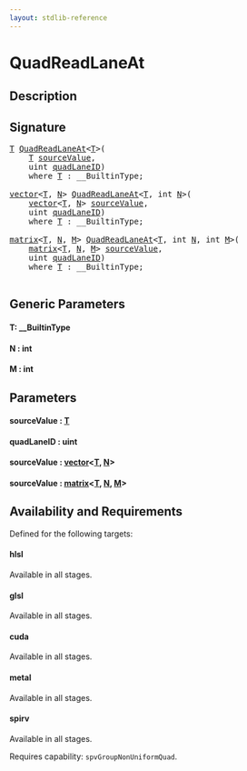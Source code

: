 ```yaml
---
layout: stdlib-reference
---
```


# QuadReadLaneAt

## Description





## Signature 

<pre>
<a href="quadreadlaneat-048c.html#typeparam-T" class="code_type">T</a> <a href="quadreadlaneat-048c.html">QuadReadLaneAt</a>&lt;<a href="quadreadlaneat-048c.html#typeparam-T" class="code_type">T</a>&gt;(
    <a href="quadreadlaneat-048c.html#typeparam-T" class="code_type">T</a> <a href="quadreadlaneat-048c.html#decl-sourceValue" class="code_param">sourceValue</a>,
    <span class="code_keyword">uint</span> <a href="quadreadlaneat-048c.html#decl-quadLaneID" class="code_param">quadLaneID</a>)
    <span class='code_keyword'>where</span> <a href="quadreadlaneat-048c.html#typeparam-T" class="code_type">T</a> : __BuiltinType;

<a href="../types/vector/index.html" class="code_type">vector</a>&lt;<a href="quadreadlaneat-048c.html#typeparam-T" class="code_type">T</a>, <a href="quadreadlaneat-048c.html#decl-N" class="code_var">N</a>&gt; <a href="quadreadlaneat-048c.html">QuadReadLaneAt</a>&lt;<a href="quadreadlaneat-048c.html#typeparam-T" class="code_type">T</a>, <span class="code_keyword">int</span> <a href="quadreadlaneat-048c.html#decl-N" class="code_var">N</a>&gt;(
    <a href="../types/vector/index.html" class="code_type">vector</a>&lt;<a href="quadreadlaneat-048c.html#typeparam-T" class="code_type">T</a>, <a href="quadreadlaneat-048c.html#decl-N" class="code_var">N</a>&gt; <a href="quadreadlaneat-048c.html#decl-sourceValue" class="code_param">sourceValue</a>,
    <span class="code_keyword">uint</span> <a href="quadreadlaneat-048c.html#decl-quadLaneID" class="code_param">quadLaneID</a>)
    <span class='code_keyword'>where</span> <a href="quadreadlaneat-048c.html#typeparam-T" class="code_type">T</a> : __BuiltinType;

<a href="../types/matrix/index.html" class="code_type">matrix</a>&lt;<a href="quadreadlaneat-048c.html#typeparam-T" class="code_type">T</a>, <a href="quadreadlaneat-048c.html#decl-N" class="code_var">N</a>, <a href="quadreadlaneat-048c.html#decl-M" class="code_var">M</a>&gt; <a href="quadreadlaneat-048c.html">QuadReadLaneAt</a>&lt;<a href="quadreadlaneat-048c.html#typeparam-T" class="code_type">T</a>, <span class="code_keyword">int</span> <a href="quadreadlaneat-048c.html#decl-N" class="code_var">N</a>, <span class="code_keyword">int</span> <a href="quadreadlaneat-048c.html#decl-M" class="code_var">M</a>&gt;(
    <a href="../types/matrix/index.html" class="code_type">matrix</a>&lt;<a href="quadreadlaneat-048c.html#typeparam-T" class="code_type">T</a>, <a href="quadreadlaneat-048c.html#decl-N" class="code_var">N</a>, <a href="quadreadlaneat-048c.html#decl-M" class="code_var">M</a>&gt; <a href="quadreadlaneat-048c.html#decl-sourceValue" class="code_param">sourceValue</a>,
    <span class="code_keyword">uint</span> <a href="quadreadlaneat-048c.html#decl-quadLaneID" class="code_param">quadLaneID</a>)
    <span class='code_keyword'>where</span> <a href="quadreadlaneat-048c.html#typeparam-T" class="code_type">T</a> : __BuiltinType;

</pre>

## Generic Parameters

####  <a id="typeparam-T"></a>T: \_\_BuiltinType
####  <a id="decl-N"></a>N  : int
####  <a id="decl-M"></a>M  : int

## Parameters

####  <a id="decl-sourceValue"></a>sourceValue  : [T](quadreadlaneat-048c.html#typeparam-T)
####  <a id="decl-quadLaneID"></a>quadLaneID  : uint
####  <a id="decl-sourceValue"></a>sourceValue  : [vector](../types/vector/index.html)\<[T](../types/vector/index.html#typeparam-T), [N](../types/vector/index.html#decl-N)\>
####  <a id="decl-sourceValue"></a>sourceValue  : [matrix](../types/matrix/index.html)\<[T](../types/matrix/t-0.html), [N](../types/matrix/index.html#decl-N), [M](../types/matrix/index.html#decl-M)\>

## Availability and Requirements

Defined for the following targets:

#### hlsl
Available in all stages.

#### glsl
Available in all stages.

#### cuda
Available in all stages.

#### metal
Available in all stages.

#### spirv
Available in all stages.

Requires capability: `spvGroupNonUniformQuad`.


